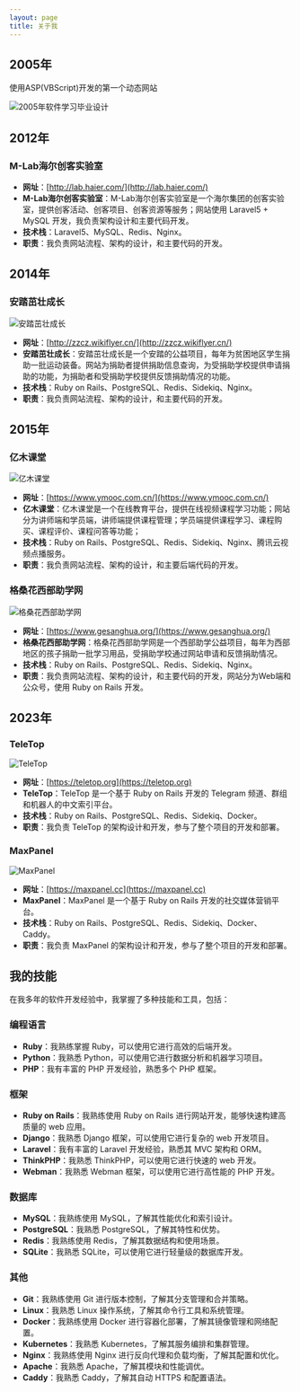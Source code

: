 ```yaml
---
layout: page
title: 关于我
---
```

## 2005年

使用ASP(VBScript)开发的第一个动态网站

![2005年软件学习毕业设计](/assets/img/ejob.jpg)

## 2012年

### M-Lab海尔创客实验室

- **网址**：[http://lab.haier.com/](http://lab.haier.com/)
- **M-Lab海尔创客实验室**：M-Lab海尔创客实验室是一个海尔集团的创客实验室，提供创客活动、创客项目、创客资源等服务；网站使用 Laravel5 + MySQL 开发，我负责架构设计和主要代码开发。
- **技术栈**：Laravel5、MySQL、Redis、Nginx。
- **职责**：我负责网站流程、架构的设计，和主要代码的开发。

## 2014年

### 安踏茁壮成长

![安踏茁壮成长](/assets/img/anta.png)

- **网址**：[http://zzcz.wikiflyer.cn/](http://zzcz.wikiflyer.cn/)
- **安踏茁壮成长**：安踏茁壮成长是一个安踏的公益项目，每年为贫困地区学生捐助一批运动装备。网站为捐助者提供捐助信息查询，为受捐助学校提供申请捐助的功能，为捐助者和受捐助学校提供反馈捐助情况的功能。
- **技术栈**：Ruby on Rails、PostgreSQL、Redis、Sidekiq、Nginx。
- **职责**：我负责网站流程、架构的设计，和主要代码的开发。

## 2015年

### 亿木课堂

![亿木课堂](/assets/img/yimooc-full.png)

- **网址**：[https://www.ymooc.com.cn/](https://www.ymooc.com.cn/)
- **亿木课堂**：亿木课堂是一个在线教育平台，提供在线视频课程学习功能；网站分为讲师端和学员端，讲师端提供课程管理；学员端提供课程学习、课程购买、课程评价、课程问答等功能；
- **技术栈**：Ruby on Rails、PostgreSQL、Redis、Sidekiq、Nginx、腾讯云视频点播服务。
- **职责**：我负责网站流程、架构的设计，和主要后端代码的开发。

### 格桑花西部助学网

![格桑花西部助学网](/assets/img/gesanghua.png)

- **网址**：[https://www.gesanghua.org/](https://www.gesanghua.org/)
- **格桑花西部助学网**：格桑花西部助学网是一个西部助学公益项目，每年为西部地区的孩子捐助一批学习用品，受捐助学校通过网站申请和反馈捐助情况。
- **技术栈**：Ruby on Rails、PostgreSQL、Redis、Sidekiq、Nginx。
- **职责**：我负责网站流程、架构的设计，和主要代码的开发，网站分为Web端和公众号，使用 Ruby on Rails 开发。

## 2023年

### TeleTop

![TeleTop](/assets/img/teletop.png)

- **网址**：[https://teletop.org](https://teletop.org)
- **TeleTop**：TeleTop 是一个基于 Ruby on Rails 开发的 Telegram 频道、群组和机器人的中文索引平台。
- **技术栈**：Ruby on Rails、PostgreSQL、Redis、Sidekiq、Docker。
- **职责**：我负责 TeleTop 的架构设计和开发，参与了整个项目的开发和部署。

### MaxPanel

![MaxPanel](/assets/img/maxpanel.png)

- **网址**：[https://maxpanel.cc](https://maxpanel.cc)
- **MaxPanel**：MaxPanel 是一个基于 Ruby on Rails 开发的社交媒体营销平台。
- **技术栈**：Ruby on Rails、PostgreSQL、Redis、Sidekiq、Docker、Caddy。
- **职责**：我负责 MaxPanel 的架构设计和开发，参与了整个项目的开发和部署。

## 我的技能

在我多年的软件开发经验中，我掌握了多种技能和工具，包括：

### 编程语言

- **Ruby**：我熟练掌握 Ruby，可以使用它进行高效的后端开发。
- **Python**：我熟悉 Python，可以使用它进行数据分析和机器学习项目。
- **PHP**：我有丰富的 PHP 开发经验，熟悉多个 PHP 框架。

### 框架

- **Ruby on Rails**：我熟练使用 Ruby on Rails 进行网站开发，能够快速构建高质量的 web 应用。
- **Django**：我熟悉 Django 框架，可以使用它进行复杂的 web 开发项目。
- **Laravel**：我有丰富的 Laravel 开发经验，熟悉其 MVC 架构和 ORM。
- **ThinkPHP**：我熟悉 ThinkPHP，可以使用它进行快速的 web 开发。
- **Webman**：我熟悉 Webman 框架，可以使用它进行高性能的 PHP 开发。

### 数据库

- **MySQL**：我熟练使用 MySQL，了解其性能优化和索引设计。
- **PostgreSQL**：我熟悉 PostgreSQL，了解其特性和优势。
- **Redis**：我熟练使用 Redis，了解其数据结构和使用场景。
- **SQLite**：我熟悉 SQLite，可以使用它进行轻量级的数据库开发。

### 其他

- **Git**：我熟练使用 Git 进行版本控制，了解其分支管理和合并策略。
- **Linux**：我熟悉 Linux 操作系统，了解其命令行工具和系统管理。
- **Docker**：我熟练使用 Docker 进行容器化部署，了解其镜像管理和网络配置。
- **Kubernetes**：我熟悉 Kubernetes，了解其服务编排和集群管理。
- **Nginx**：我熟练使用 Nginx 进行反向代理和负载均衡，了解其配置和优化。
- **Apache**：我熟悉 Apache，了解其模块和性能调优。
- **Caddy**：我熟悉 Caddy，了解其自动 HTTPS 和配置语法。
